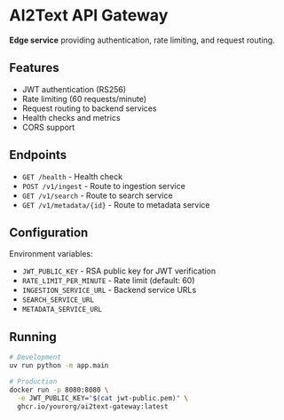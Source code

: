 # AI2Text API Gateway

**Edge service** providing authentication, rate limiting, and request routing.

## Features

- JWT authentication (RS256)
- Rate limiting (60 requests/minute)
- Request routing to backend services
- Health checks and metrics
- CORS support

## Endpoints

- `GET /health` - Health check
- `POST /v1/ingest` - Route to ingestion service
- `GET /v1/search` - Route to search service
- `GET /v1/metadata/{id}` - Route to metadata service

## Configuration

Environment variables:
- `JWT_PUBLIC_KEY` - RSA public key for JWT verification
- `RATE_LIMIT_PER_MINUTE` - Rate limit (default: 60)
- `INGESTION_SERVICE_URL` - Backend service URLs
- `SEARCH_SERVICE_URL`
- `METADATA_SERVICE_URL`

## Running

```bash
# Development
uv run python -m app.main

# Production
docker run -p 8080:8080 \
  -e JWT_PUBLIC_KEY="$(cat jwt-public.pem)" \
  ghcr.io/yourorg/ai2text-gateway:latest
```


